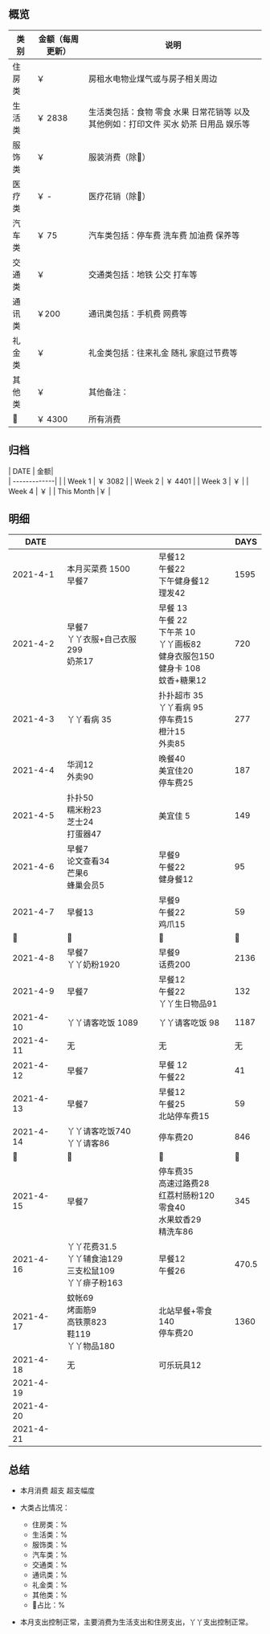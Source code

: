 ## 概览
| 类别           | 金额（每周更新）        |    说明 |
| -------------|-------------| -----|
| 住房类|￥ | 房租水电物业煤气或与房子相关周边
| 生活类| ￥  2838  | 生活类包括：食物 零食 水果 日常花销等 以及其他例如：打印文件 买水 奶茶 日用品 娱乐等        |
|服饰类 | ￥ | 服装消费（除👶） |
|医疗类 | ￥ - | 医疗花销（除👶）
|汽车类 |￥ 75| 汽车类包括：停车费 洗车费 加油费 保养等
|交通类| ￥  | 交通类包括：地铁 公交 打车等
|通讯类 | ￥200  | 通讯类包括：手机费 网费等
|礼金类 | ￥  | 礼金类包括：往来礼金 随礼 家庭过节费等
|其他类 | ￥  | 其他备注：
|👶 | ￥  4300| 所有消费

## 归档
| DATE           | 金额|      
| -------------|       |
| Week 1 | ￥ 3082  |
| Week 2 | ￥ 4401 |
| Week 3 | ￥   |
| Week 4 | ￥ |
| This Month |￥ |

## 明细
| DATE           |         |    |DAYS
| -------------|-------------| -----|---
| 2021-4-1      | 本月买菜费 1500 <br> 早餐7<br>  | 早餐12<br>午餐22<br>下午健身餐12 <br>理发42| 1595
| 2021-4-2      | 早餐7<br>丫丫衣服+自己衣服299<br>奶茶17 | 早餐 13<br> 午餐 22 <br>下午茶 10 <br>丫丫画板82<br>健身衣服包150 <br>健身卡 108<br>蚊香+糖果12| 720
| 2021-4-3      |丫丫看病 35|扑扑超市 35<br>丫丫看病 95<br>停车费15<br>橙汁15<br>外卖85|  277
| 2021-4-4      |华润12<br>外卖90|晚餐40<br>美宜佳20<br>停车费25<br>|187
| 2021-4-5      |扑扑50<br>糯米粉23<br>芝士24<br>打蛋器47|美宜佳 5|149
| 2021-4-6      |早餐7<br>论文查看34<br>芒果6<br>蜂巢会员5<br>|早餐9 <br>午餐22<br>健身餐12| 95
| 2021-4-7      |早餐13|早餐9 <br>午餐22<br>鸡爪15<br>|59
|🤮|🤮|🤮|🤮
| 2021-4-8      |早餐7<br>丫丫奶粉1920|早餐9 <br>话费200|2136
| 2021-4-9      |早餐7|早餐12<br>午餐22<br>丫丫生日物品91|132
| 2021-4-10      |丫丫请客吃饭 1089|丫丫请客吃饭 98|1187
| 2021-4-11      |无|无|无
| 2021-4-12      |早餐7|早餐 12<br>午餐22|41
| 2021-4-13      |早餐7|早餐12 <br>午餐25<br>北站停车费15|59
| 2021-4-14      |丫丫请客吃饭740<br>丫丫请客86|停车费20|846
|🤮|🤮|🤮|🤮
| 2021-4-15      |早餐7|停车费35<br>高速过路费28<br>红荔村肠粉120<br>零食40<br>水果蚊香29<br>精洗车86|345
| 2021-4-16      |丫丫花费31.5<br>丫丫辅食油129<br>三支松鼠109<br>丫丫痱子粉163|早餐12<br>午餐26|470.5
| 2021-4-17      |蚊帐69<br>烤面筋9<br>高铁票823<br>鞋119<br>丫丫物品180|北站早餐+零食140<br>停车费20|1360
| 2021-4-18      |无|可乐玩具12|
| 2021-4-19      |||
| 2021-4-20      |||
| 2021-4-21      |||

## 总结

- 本月消费  超支  超支幅度
- 大类占比情况：
  - 住房类：%
  - 生活类：%
  - 服饰类：%
  - 汽车类：%
  - 交通类：%
  - 通讯类：%
  - 礼金类：%
  - 其他类：%
  - 👶占比：%

- 本月支出控制正常，主要消费为生活支出和住房支出，丫丫支出控制正常。
